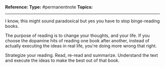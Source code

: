 
**Reference:**
**Type:** #permanentnote 
**Topics:**

----
I know, this might sound paradoxical but yes you have to stop binge-reading books.

The purpose of reading is to change your thoughts, and your life. If you choose the dopamine hits of reading one book after another, instead of actually executing the ideas in real life, you're doing more wrong that right.

Strategize your reading. Read, re-read and summarize. Understand the text and execute the ideas to make the best out of that book.

